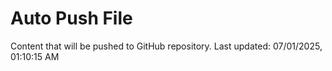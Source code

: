 # Auto Push File

Content that will be pushed to GitHub repository.
Last updated: 07/01/2025, 01:10:15 AM